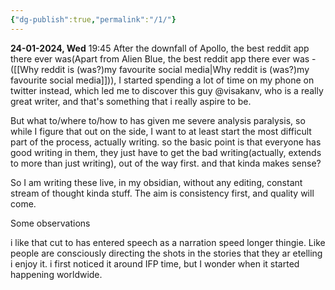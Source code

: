 ```yaml
---
{"dg-publish":true,"permalink":"/1/"}
---
```


**24-01-2024, Wed** 19:45
After the downfall of Apollo, the best reddit app there ever was(Apart from Alien Blue, the best reddit app there ever was - ([[Why reddit is (was?)my favourite social media\|Why reddit is (was?)my favourite social media]])), I started spending a lot of time on my phone on twitter instead, which led me to discover this guy @visakanv, who is a really great writer, and that's something that i really aspire to be. 


But what to/where to/how to has given me severe analysis paralysis, so while I figure that out on the side, I want to at least start the most difficult part of the process, actually writing. so the basic point is that everyone has good writing in them, they just have to get the bad writing(actually, extends to more than just writing), out of the way first. and that kinda makes sense? 

So I am writing these live, in my obsidian, without any editing, constant stream of thought kinda stuff. The aim is consistency first, and quality will come. 

Some observations

i like that cut to has entered speech as a narration speed longer thingie. Like people are consciously directing the shots in the stories that they ar etelling i enjoy it. i first noticed it around IFP time, but I wonder when it started happening worldwide. 



